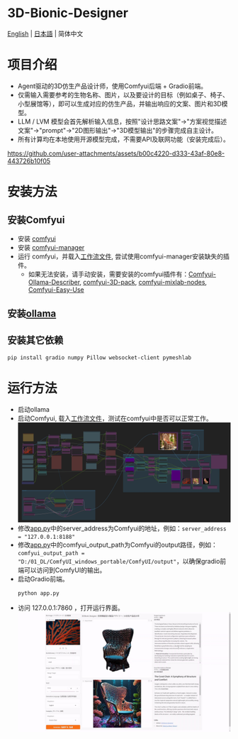 # 3D-Bionic-Designer

[English](./README.md) | [日本語](./README_JP.md) | 简体中文

# 项目介绍
- Agent驱动的3D仿生产品设计师，使用Comfyui后端 + Gradio前端。
- 仅需输入需要参考的生物名称、图片，以及要设计的目标（例如桌子、椅子、小型展馆等），即可以生成对应的仿生产品，并输出响应的文案、图片和3D模型。
- LLM / LVM 模型会首先解析输入信息，按照"设计思路文案"→"方案视觉描述文案"→"prompt"→"2D图形输出"→"3D模型输出"的步骤完成自主设计。
- 所有计算均在本地使用开源模型完成，不需要API及联网功能（安装完成后）。

https://github.com/user-attachments/assets/b00c4220-d333-43af-80e8-443726b10f05

# 安装方法
## 安装Comfyui
- 安装 [comfyui](https://github.com/comfyanonymous/ComfyUI?tab=readme-ov-file#installing)
- 安装 [comfyui-manager](https://github.com/ltdrdata/ComfyUI-Manager?tab=readme-ov-file)
- 运行 comfyui，并载入[工作流文件](./3D-Bionic-Product-Designer-V10.json), 尝试使用comfyui-manager安装缺失的插件。
    - 如果无法安装，请手动安装，需要安装的comfyui插件有：[Comfyui-Ollama-Describer](https://github.com/alisson-anjos/ComfyUI-Ollama-Describer), [comfyui-3D-pack](https://github.com/MrForExample/ComfyUI-3D-Pack), [comfyui-mixlab-nodes](https://github.com/shadowcz007/comfyui-mixlab-nodes), [Comfyui-Easy-Use](https://github.com/yolain/ComfyUI-Easy-Use)

## 安装[ollama](https://ollama.com/)

## 安装其它依赖

```bash
pip install gradio numpy Pillow websocket-client pymeshlab
```

# 运行方法
- 启动ollama
- 启动Comfyui, 载入[工作流文件](./3D-Bionic-Product-Designer-V10.json)，测试在comfyui中是否可以正常工作。
![3D-Bionic-Designer-workflow-preview](./asset/workflow_preview.jpg)
- 修改[app.py](./app.py)中的server_address为Comfyui的地址，例如：`server_address = "127.0.0.1:8188"`
- 修改[app.py](./app.py)中的comfyui_output_path为Comfyui的output路径，例如：`comfyui_output_path = "D:/01_DL/ComfyUI_windows_portable/ComfyUI/output"`，以确保gradio前端可以访问到ComfyUI的输出。
- 启动Gradio前端。
    ```bash
    python app.py
    ```
- 访问 127.0.0.1:7860 ，打开运行界面。
![3D-Bionic-Designer-UI](./asset/Gradio_UI.jpg)



